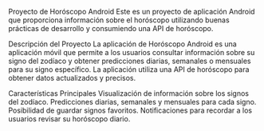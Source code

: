 Proyecto de Horóscopo Android
Este es un proyecto de aplicación Android que proporciona información sobre el horóscopo utilizando buenas prácticas de desarrollo y consumiendo una API de horóscopo.

Descripción del Proyecto
La aplicación de Horóscopo Android es una aplicación móvil que permite a los usuarios consultar información sobre su signo del zodíaco y obtener predicciones diarias, semanales o mensuales para su signo específico. La aplicación utiliza una API de horóscopo para obtener datos actualizados y precisos.

Características Principales
Visualización de información sobre los signos del zodíaco.
Predicciones diarias, semanales y mensuales para cada signo.
Posibilidad de guardar signos favoritos.
Notificaciones para recordar a los usuarios revisar su horóscopo diario.
